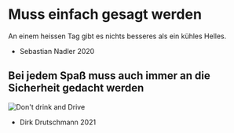 # Muss einfach gesagt werden

An einem heissen Tag gibt es nichts besseres als ein kühles Helles.

- Sebastian Nadler 2020

## Bei jedem Spaß muss auch immer an die Sicherheit gedacht werden

![Don't drink and Drive](https://www.google.com/url?sa=i&url=https%3A%2F%2Fwww.bierbewusstgeniessen.de%2Fddad%2F&psig=AOvVaw2up3Ba8p_5mbEtHOhGUuG9&ust=1625489469147000&source=images&cd=vfe&ved=0CAoQjRxqFwoTCLi1_aS6yfECFQAAAAAdAAAAABAD)

- Dirk Drutschmann 2021
